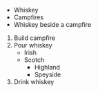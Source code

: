 - Whiskey
- Campfires
- Whiskey beside a campfire

1. Build campfire
2. Pour whiskey
   - Irish
   - Scotch
      - Highland
      - Speyside
3. Drink whiskey 
